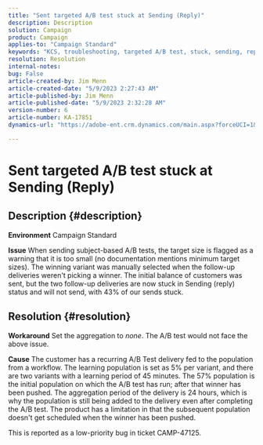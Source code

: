 ```yaml
---
title: "Sent targeted A/B test stuck at Sending (Reply)"
description: Description
solution: Campaign
product: Campaign
applies-to: "Campaign Standard"
keywords: "KCS, troubleshooting, targeted A/B test, stuck, sending, reply, Adobe Campaign Standard, ACS"
resolution: Resolution
internal-notes: 
bug: False
article-created-by: Jim Menn
article-created-date: "5/9/2023 2:27:43 AM"
article-published-by: Jim Menn
article-published-date: "5/9/2023 2:32:28 AM"
version-number: 6
article-number: KA-17851
dynamics-url: "https://adobe-ent.crm.dynamics.com/main.aspx?forceUCI=1&pagetype=entityrecord&etn=knowledgearticle&id=b483a80e-11ee-ed11-8849-6045bd006c82"

---
```

# Sent targeted A/B test stuck at Sending (Reply)

## Description {#description}


<b>Environment</b>
 Campaign Standard

<b>Issue</b>
 When sending subject-based A/B tests, the target size is flagged as a warning that it is too small (no documentation mentions minimum target sizes).
 The winning variant was manually selected when the follow-up deliveries weren't picking a winner.
 The initial balance of customers was sent, but the two follow-up deliveries are now stuck in Sending (reply) status and will not send, with 43% of our sends stuck.


## Resolution {#resolution}


<b>Workaround</b>
Set the aggregation to *none*.
The A/B test would not face the above issue.

<b>Cause</b>
The customer has a recurring A/B Test delivery fed to the population from a workflow.
The learning population is set as 5% per variant, and there are two variants with a learning period of 45 minutes.
The 57% population is the initial population on which the A/B test has run; after that winner has been pushed.
The aggregation period of the delivery is 24 hours, which is why the population is still being added to the delivery even after completing the A/B test.
The product has a limitation in that the subsequent population doesn't get scheduled when the winner has been pushed.

This is reported as a low-priority bug in ticket CAMP-47125.
